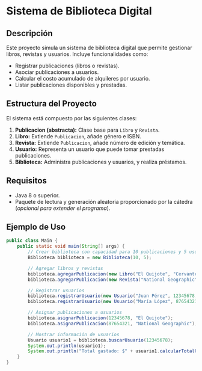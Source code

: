 # Sistema de Biblioteca Digital  

## Descripción  
Este proyecto simula un sistema de biblioteca digital que permite gestionar libros, revistas y usuarios. Incluye funcionalidades como:  
- Registrar publicaciones (libros o revistas).  
- Asociar publicaciones a usuarios.  
- Calcular el costo acumulado de alquileres por usuario.  
- Listar publicaciones disponibles y prestadas.  

## Estructura del Proyecto  
El sistema está compuesto por las siguientes clases:  

1. **Publicacion (abstracta):** Clase base para `Libro` y `Revista`.  
2. **Libro:** Extiende `Publicacion`, añade género e ISBN.  
3. **Revista:** Extiende `Publicacion`, añade número de edición y temática.  
4. **Usuario:** Representa un usuario que puede tomar prestadas publicaciones.  
5. **Biblioteca:** Administra publicaciones y usuarios, y realiza préstamos.  

## Requisitos  
- Java 8 o superior.  
- Paquete de lectura y generación aleatoria proporcionado por la cátedra (*opcional para extender el programa*).  

## Ejemplo de Uso  
```java
public class Main {
    public static void main(String[] args) {
        // Crear biblioteca con capacidad para 10 publicaciones y 5 usuarios
        Biblioteca biblioteca = new Biblioteca(10, 5);

        // Agregar libros y revistas
        biblioteca.agregarPublicacion(new Libro("El Quijote", "Cervantes", 50.0, "Novela", "123456789"));
        biblioteca.agregarPublicacion(new Revista("National Geographic", "Editorial NG", 30.0, 202, "Ciencia"));

        // Registrar usuarios
        biblioteca.registrarUsuario(new Usuario("Juan Pérez", 12345678, 3));
        biblioteca.registrarUsuario(new Usuario("María López", 87654321, 2));

        // Asignar publicaciones a usuarios
        biblioteca.asignarPublicacion(12345678, "El Quijote");
        biblioteca.asignarPublicacion(87654321, "National Geographic");

        // Mostrar información de usuarios
        Usuario usuario1 = biblioteca.buscarUsuario(12345678);
        System.out.println(usuario1);
        System.out.println("Total gastado: $" + usuario1.calcularTotalGastado());
    }
}
